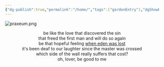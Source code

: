 ```yaml
---
{"dg-publish":true,"permalink":"/home/","tags":["gardenEntry"],"dgShowBacklinks":false,"dgShowLocalGraph":false,"dgShowToc":false}
---
```


![praxeum.png](/img/user/Photos/praxeum.png)
<center>be like the love that discovered the sin<br>
that freed the first man and will do so again<br>
be that hopeful feeling <a href="https://archiveofourown.org/works/19334440/chapters/45992584">when eden was lost</a><br>
it's been deaf to our laughter since the master was crossed<br>
which side of the wall really suffers that cost?<br>
oh, lover, be good to me</center>

